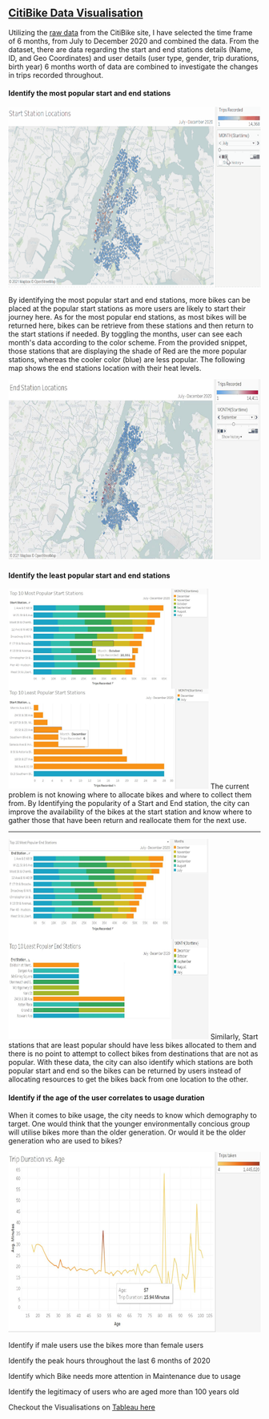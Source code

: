 <h2><u>CitiBike Data Visualisation</u></h2>

Utilizing the <a href="https://www.citibikenyc.com/system-data">raw data</a> from the CitiBike site, I have selected the time frame of 6 months, from July to December 2020 and combined the data.
From the dataset, there are data regarding the start and end stations details (Name, ID, and Geo Coordinates) and user details (user type, gender, trip durations, birth year)
6 months worth of data are combined to investigate the changes in trips recorded throughout.

<h4>Identify the most popular start and end stations</h4>
<img src="/snips/sStationsMap.gif" alt="" width="600" height="360">
<p>By identifying the most popular start and end stations, more bikes can be placed at the popular start stations as more users are likely to start their journey here. As for  the most popular end stations, as most bikes will be returned here, bikes can be retrieve from these stations and then return to the start stations if needed. 
By toggling the months, user can see each month's data according to the color scheme. From the provided snippet, those stations that are displaying the shade of Red are the more popular stations, whereas the cooler color (blue) are less popular. The following map shows the end stations location with their heat levels.
</p>
<img src="/snips/eStationsMap.JPG" alt="" width="600" height="360">

<h4>Identify the least popular start and end stations</h4>

 <tr>
    <td align="center"><img src="/snips/top10sstations.JPG" alt="" width="400" height="200" align="left"></td>
    <td align="center"><img src="/snips/least10sstations.JPG" alt="" width="400" height="200"></td>
  </tr>
<tr><td>The current problem is not knowing where to allocate bikes and where to collect them from. By Identifying the popularity of a Start and End station, the city can improve the availability of the bikes at the start station and know where to gather those that have been return and reallocate them for the next use.</td></tr>
 
 <hr>
  
 <tr>
    <td align="center"><img src="/snips/top10estations.JPG" alt="" width="400" height="200" align="left"></td>
    <td align="center"><img src="/snips/least10estations.JPG" alt="" width="400" height="200"></td>
  </tr>
   </tr>
<tr><td>Similarly, Start stations that are least popular should have less bikes allocated to them and there is no point to attempt to collect bikes from destinations that are not as popular. With these data, the city can also identify which stations are both popular start and end so the bikes can be returned by users instead of allocating resources to get the bikes back from one location to the other.</td></tr>
 

<h4>Identify if the age of the user correlates to usage duration</h4>
<p>When it comes to bike usage, the city needs to know which demography to target. One would think that the younger environmentally concious group will utilise bikes more than the older generation. Or would it be the older generation who are used to bikes?</p>
<img src="/snips/tripvage.JPG" alt="" width="600" height="360">


Identify if male users use the bikes more than female users

Identify the peak hours throughout the last 6 months of 2020

Identify which Bike needs more attention in Maintenance due to usage

Identify the legitimacy of users who are aged more than 100 years old

Checkout the Visualisations on <a href="https://public.tableau.com/views/Citibike_16277367443490/CitiBikeStory?:language=en-US&:display_count=n&:origin=viz_share_link"> Tableau here</a>



